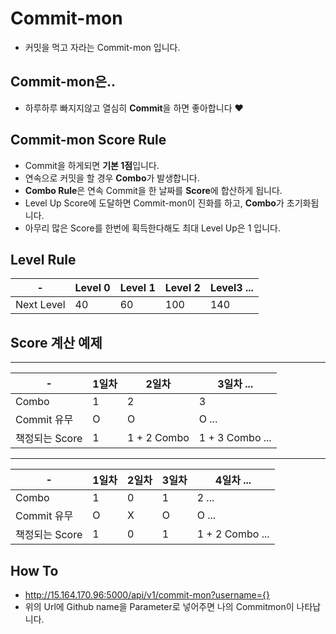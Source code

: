 # Commit-mon
- 커밋을 먹고 자라는 Commit-mon 입니다.

## Commit-mon은..
- 하루하루 빠지지않고 열심히 **Commit**을 하면 좋아합니다 ❤️

## Commit-mon Score Rule
- Commit을 하게되면 **기본 1점**입니다.
- 연속으로 커밋을 할 경우 **Combo**가 발생합니다.
- **Combo Rule**은 연속 Commit을 한 날짜를 **Score**에 합산하게 됩니다.
- Level Up Score에 도달하면 Commit-mon이 진화를 하고, **Combo**가 초기화됩니다.
- 아무리 많은 Score를 한번에 획득한다해도 최대 Level Up은 1 입니다.

## Level Rule

-|Level 0|Level 1|Level 2| Level3 ...
-|-|-|-|-
Next Level|40|60|100|140

## Score 계산 예제
---
-|1일차|2일차|3일차 ...
-|-|-|-
Combo|1|2|3
Commit 유무|O|O|O ...
책정되는 Score|1|1 + 2 Combo|1 + 3 Combo ...
---
-|1일차|2일차|3일차|4일차 ...
-|-|-|-|-
Combo|1|0|1|2 ...
Commit 유무|O|X|O|O ...
책정되는 Score|1|0|1|1 + 2 Combo ...

## How To
- http://15.164.170.96:5000/api/v1/commit-mon?username={}
- 위의 Url에 Github name을 Parameter로 넣어주면 나의 Commitmon이 나타납니다.
